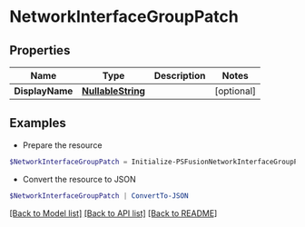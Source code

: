 # NetworkInterfaceGroupPatch
## Properties

Name | Type | Description | Notes
------------ | ------------- | ------------- | -------------
**DisplayName** | [**NullableString**](NullableString.md) |  | [optional] 

## Examples

- Prepare the resource
```powershell
$NetworkInterfaceGroupPatch = Initialize-PSFusionNetworkInterfaceGroupPatch  -DisplayName null
```

- Convert the resource to JSON
```powershell
$NetworkInterfaceGroupPatch | ConvertTo-JSON
```

[[Back to Model list]](../README.md#documentation-for-models) [[Back to API list]](../README.md#documentation-for-api-endpoints) [[Back to README]](../README.md)

